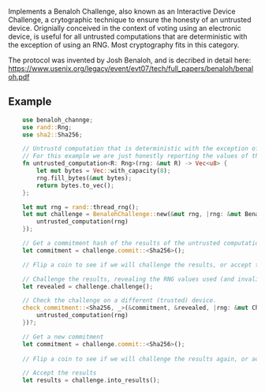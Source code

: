 Implements a Benaloh Challenge, also known as an Interactive Device Challenge, a crytographic technique to ensure the honesty of an untrusted device. Orignially conceived in the context of voting using an electronic device, is useful for all untrusted computations that are deterministic with the exception of using an RNG. Most cryptography fits in this category.

The protocol was invented by Josh Benaloh, and is decribed in detail here: https://www.usenix.org/legacy/event/evt07/tech/full_papers/benaloh/benaloh.pdf

## Example

```rust
    use benaloh_channge;
    use rand::Rng;
    use sha2::Sha256;

    // Untrustd computation that is deterministic with the exception of an RNG
    // For this example we are just honestly reporting the values of the RNG. 
    fn untrusted_computation<R: Rng>(rng: &mut R) -> Vec<u8> {
        let mut bytes = Vec::with_capacity(8);
        rng.fill_bytes(&mut bytes);
        return bytes.to_vec();
    };

    let mut rng = rand::thread_rng();
    let mut challenge = BenalohChallenge::new(&mut rng, |rng: &mut BenalohRng<_>| {
        untrusted_computation(rng)
    });

    // Get a commitment hash of the results of the untrusted computation.
    let commitment = challenge.commit::<Sha256>();

    // Flip a coin to see if we will challenge the results, or accept the results.

    // Challenge the results, revealing the RNG values used (and invalidating the results)
    let revealed = challenge.challenge();

    // Check the challenge on a different (trusted) device.
    check_commitment::<Sha256, _>(&commitment, &revealed, |rng: &mut CheckRng| {
        untrusted_computation(rng)
    })?;

    // Get a new commitment
    let commitment = challenge.commit::<Sha256>();
    
    // Flip a coin to see if we will challenge the results again, or accept the results.

    // Accept the results
    let results = challenge.into_results();
```